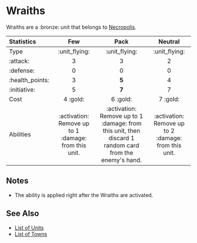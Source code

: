 # Wraiths

Wraiths are a :bronze: unit that belongs to [Necropolis](../towns/necropolis.md).

| Statistics | Few | Pack | Neutral |
| :--- | :---: | :---: | :---: |
| Type | :unit_flying: | :unit_flying: | :unit_flying: |
| :attack: | 3 | 3 | 2 |
| :defense: | 0 | 0 | 0 |
| :health_points: | 3 | **5** | 4 |
| :initiative: | 5 | **7** | 7 |
| Cost | 4 :gold: | 6 :gold: | 7 :gold: |
| Abilities | :activation: Remove up to 1 :damage: from this unit. | :activation: Remove up to 1 :damage: from this unit, then discard 1 random card from the enemy's hand. | :activation: Remove up to 2 :damage: from this unit. |


## Notes

- The ability is applied right after the Wraiths are activated.


## See Also

- [List of Units](../units.md)
- [List of Towns](../towns.md)